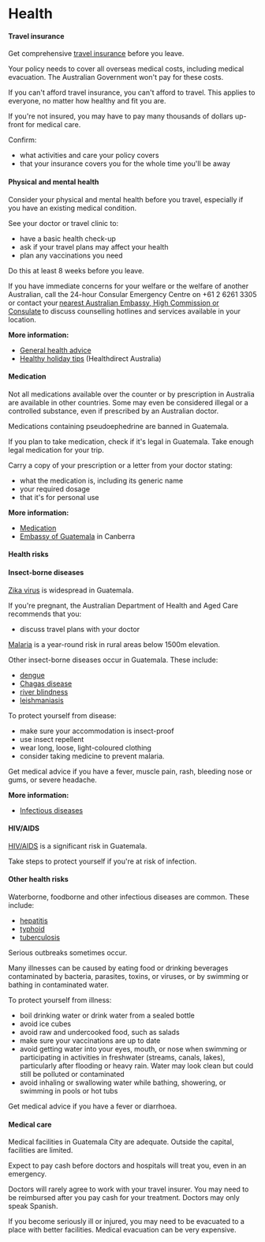 # Health

#### Travel insurance

Get comprehensive [travel insurance](/before-you-go/the-basics/travel-insurance "Travel insurance") before you leave.

Your policy needs to cover all overseas medical costs, including medical evacuation. The Australian Government won't pay for these costs.

If you can't afford travel insurance, you can't afford to travel. This applies to everyone, no matter how healthy and fit you are.

If you're not insured, you may have to pay many thousands of dollars up-front for medical care.

Confirm:

* what activities and care your policy covers
* that your insurance covers you for the whole time you'll be away

#### Physical and mental health

Consider your physical and mental health before you travel, especially if you have an existing medical condition.

See your doctor or travel clinic to:

* have a basic health check-up
* ask if your travel plans may affect your health
* plan any vaccinations you need

Do this at least 8 weeks before you leave.

If you have immediate concerns for your welfare or the welfare of another Australian, call the 24-hour Consular Emergency Centre on +61 2 6261 3305 or contact your [nearest Australian Embassy, High Commission or Consulate](https://www.dfat.gov.au/about-us/our-locations/missions/our-embassies-and-consulates-overseas) to discuss counselling hotlines and services available in your location.

**More information:**

* [General health advice](/before-you-go/health "Taking care of your health")
* [Healthy holiday tips](https://www.healthdirect.gov.au/healthy-holiday-tips-infographic) (Healthdirect Australia)

#### Medication

Not all medications available over the counter or by prescription in Australia are available in other countries. Some may even be considered illegal or a controlled substance, even if prescribed by an Australian doctor.

Medications containing pseudoephedrine are banned in Guatemala.

If you plan to take medication, check if it's legal in Guatemala. Take enough legal medication for your trip.

Carry a copy of your prescription or a letter from your doctor stating:

* what the medication is, including its generic name
* your required dosage
* that it's for personal use

**More information:**

* [Medication](/before-you-go/health/medications "Medication and medical equipment")
* [Embassy of Guatemala](https://protocol.dfat.gov.au/Public/Missions/81) in Canberra

#### Health risks

#### Insect-borne diseases

[Zika virus](http://www.health.gov.au/internet/main/publishing.nsf/Content/ohp-zika-countries.htm) is widespread in Guatemala.

If you're pregnant, the Australian Department of Health and Aged Care recommends that you:

* discuss travel plans with your doctor

[Malaria](https://www.who.int/news-room/fact-sheets/detail/malaria) is a year-round risk in rural areas below 1500m elevation.

Other insect-borne diseases occur in Guatemala. These include:

* [dengue](http://www.health.gov.au/internet/main/publishing.nsf/Content/ohp-dengue-fs.htm)
* [Chagas disease](https://www.who.int/en/news-room/fact-sheets/detail/chagas-disease-(american-trypanosomiasis))
* [river blindness](https://www.who.int/news-room/fact-sheets/detail/onchocerciasis#:~:text=Onchocerciasis%2C%20commonly%20known%20as%20%E2%80%9Criver,the%20parasitic%20worm%20Onchocerca%20volvulus.&text=Symptoms%20include%20severe%20itching%2C%20disfiguring,live%20in%2031%20African%20countries.)
* [leishmaniasis](https://www.who.int/news-room/fact-sheets/detail/leishmaniasis)

To protect yourself from disease:

* make sure your accommodation is insect-proof
* use insect repellent
* wear long, loose, light-coloured clothing
* consider taking medicine to prevent malaria.

Get medical advice if you have a fever, muscle pain, rash, bleeding nose or gums, or severe headache.

**More information:**

* [Infectious diseases](/before-you-go/health/diseases "Infectious diseases")

#### HIV/AIDS

[HIV/AIDS](https://www.who.int/news-room/fact-sheets/detail/hiv-aids) is a significant risk in Guatemala.

Take steps to protect yourself if you're at risk of infection.

#### Other health risks

Waterborne, foodborne and other infectious diseases are common. These include:

* [hepatitis](https://www.who.int/hepatitis/en/)
* [typhoid](https://www.who.int/immunization/diseases/typhoid/en/)
* [tuberculosis](https://www.who.int/news-room/fact-sheets/detail/tuberculosis)

Serious outbreaks sometimes occur.

Many illnesses can be caused by eating food or drinking beverages contaminated by bacteria, parasites, toxins, or viruses, or by swimming or bathing in contaminated water.

To protect yourself from illness:

* boil drinking water or drink water from a sealed bottle
* avoid ice cubes
* avoid raw and undercooked food, such as salads
* make sure your vaccinations are up to date
* avoid getting water into your eyes, mouth, or nose when swimming or participating in activities in freshwater (streams, canals, lakes), particularly after flooding or heavy rain. Water may look clean but could still be polluted or contaminated
* avoid inhaling or swallowing water while bathing, showering, or swimming in pools or hot tubs

Get medical advice if you have a fever or diarrhoea.

#### Medical care

Medical facilities in Guatemala City are adequate. Outside the capital, facilities are limited.

Expect to pay cash before doctors and hospitals will treat you, even in an emergency.

Doctors will rarely agree to work with your travel insurer. You may need to be reimbursed after you pay cash for your treatment. Doctors may only speak Spanish.

If you become seriously ill or injured, you may need to be evacuated to a place with better facilities. Medical evacuation can be very expensive.